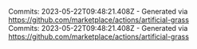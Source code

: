 Commits: 2023-05-22T09:48:21.408Z - Generated via https://github.com/marketplace/actions/artificial-grass
<br>
Commits: 2023-05-22T09:48:21.408Z - Generated via https://github.com/marketplace/actions/artificial-grass
<br>
